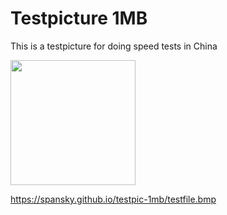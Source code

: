# Testpicture 1MB
This is a testpicture for doing speed tests in China

<img width=200px src="https://spansky.github.io/testpic-1mb/testfile.bmp">

<a href="https://spansky.github.io/testpic-1mb/testfile.bmp">https://spansky.github.io/testpic-1mb/testfile.bmp</a>
